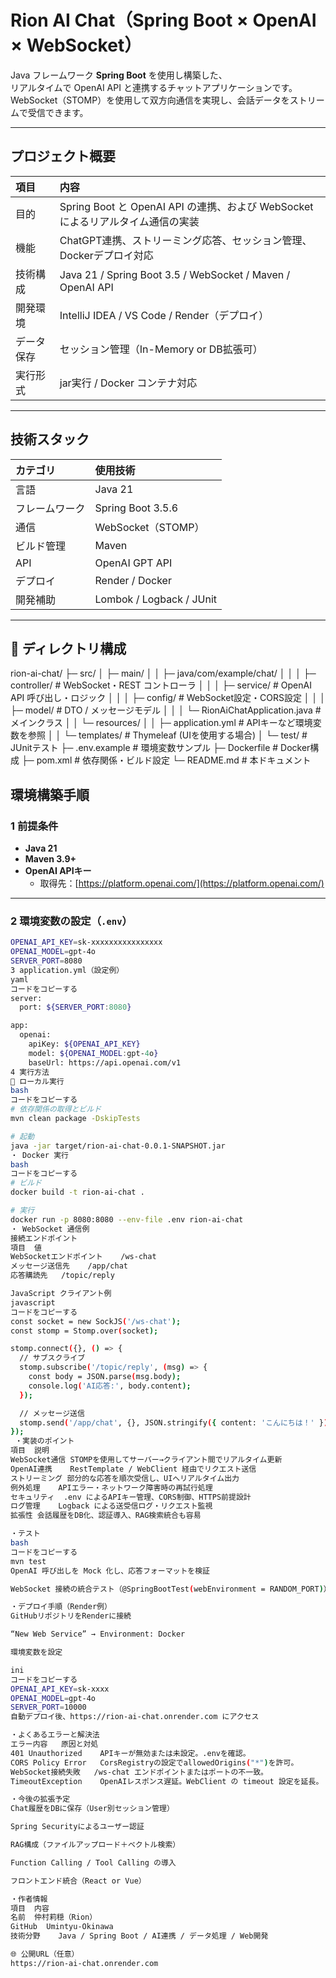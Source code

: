 # Rion AI Chat（Spring Boot × OpenAI × WebSocket）

Java フレームワーク **Spring Boot** を使用し構築した、  
リアルタイムで OpenAI API と連携するチャットアプリケーションです。  
WebSocket（STOMP）を使用して双方向通信を実現し、会話データをストリームで受信できます。

---

## プロジェクト概要

| 項目 | 内容 |
|:--|:--|
| 目的 | Spring Boot と OpenAI API の連携、および WebSocket によるリアルタイム通信の実装 |
| 機能 | ChatGPT連携、ストリーミング応答、セッション管理、Dockerデプロイ対応 |
| 技術構成 | Java 21 / Spring Boot 3.5 / WebSocket / Maven / OpenAI API |
| 開発環境 | IntelliJ IDEA / VS Code / Render（デプロイ） |
| データ保存 | セッション管理（In-Memory or DB拡張可） |
| 実行形式 | jar実行 / Docker コンテナ対応 |

---

## 技術スタック

| カテゴリ | 使用技術 |
|:--|:--|
| 言語 | Java 21 |
| フレームワーク | Spring Boot 3.5.6 |
| 通信 | WebSocket（STOMP） |
| ビルド管理 | Maven |
| API | OpenAI GPT API |
| デプロイ | Render / Docker |
| 開発補助 | Lombok / Logback / JUnit |

---

## 📂 ディレクトリ構成

rion-ai-chat/
├─ src/
│ ├─ main/
│ │ ├─ java/com/example/chat/
│ │ │ ├─ controller/ # WebSocket・REST コントローラ
│ │ │ ├─ service/ # OpenAI API 呼び出し・ロジック
│ │ │ ├─ config/ # WebSocket設定・CORS設定
│ │ │ ├─ model/ # DTO / メッセージモデル
│ │ │ └─ RionAiChatApplication.java # メインクラス
│ │ └─ resources/
│ │ ├─ application.yml # APIキーなど環境変数を参照
│ │ └─ templates/ # Thymeleaf (UIを使用する場合)
│ └─ test/ # JUnitテスト
├─ .env.example # 環境変数サンプル
├─ Dockerfile # Docker構成
├─ pom.xml # 依存関係・ビルド設定
└─ README.md # 本ドキュメント

## 環境構築手順

### 1 前提条件

- **Java 21**
- **Maven 3.9+**
- **OpenAI APIキー**
  - 取得先：[https://platform.openai.com/](https://platform.openai.com/)

---

### 2 環境変数の設定（`.env`）

```bash
OPENAI_API_KEY=sk-xxxxxxxxxxxxxxxx
OPENAI_MODEL=gpt-4o
SERVER_PORT=8080
3 application.yml（設定例）
yaml
コードをコピーする
server:
  port: ${SERVER_PORT:8080}

app:
  openai:
    apiKey: ${OPENAI_API_KEY}
    model: ${OPENAI_MODEL:gpt-4o}
    baseUrl: https://api.openai.com/v1
4 実行方法
🔹 ローカル実行
bash
コードをコピーする
# 依存関係の取得とビルド
mvn clean package -DskipTests

# 起動
java -jar target/rion-ai-chat-0.0.1-SNAPSHOT.jar
・ Docker 実行
bash
コードをコピーする
# ビルド
docker build -t rion-ai-chat .

# 実行
docker run -p 8080:8080 --env-file .env rion-ai-chat
・ WebSocket 通信例
接続エンドポイント
項目	値
WebSocketエンドポイント	/ws-chat
メッセージ送信先	/app/chat
応答購読先	/topic/reply

JavaScript クライアント例
javascript
コードをコピーする
const socket = new SockJS('/ws-chat');
const stomp = Stomp.over(socket);

stomp.connect({}, () => {
  // サブスクライブ
  stomp.subscribe('/topic/reply', (msg) => {
    const body = JSON.parse(msg.body);
    console.log('AI応答:', body.content);
  });

  // メッセージ送信
  stomp.send('/app/chat', {}, JSON.stringify({ content: 'こんにちは！' }));
});
 ・実装のポイント
項目	説明
WebSocket通信	STOMPを使用してサーバー→クライアント間でリアルタイム更新
OpenAI連携	RestTemplate / WebClient 経由でリクエスト送信
ストリーミング	部分的な応答を順次受信し、UIへリアルタイム出力
例外処理	APIエラー・ネットワーク障害時の再試行処理
セキュリティ	.env によるAPIキー管理、CORS制御、HTTPS前提設計
ログ管理	Logback による送受信ログ・リクエスト監視
拡張性	会話履歴をDB化、認証導入、RAG検索統合も容易

・テスト
bash
コードをコピーする
mvn test
OpenAI 呼び出しを Mock 化し、応答フォーマットを検証

WebSocket 接続の統合テスト（@SpringBootTest(webEnvironment = RANDOM_PORT)）

・デプロイ手順（Render例）
GitHubリポジトリをRenderに接続

“New Web Service” → Environment: Docker

環境変数を設定

ini
コードをコピーする
OPENAI_API_KEY=sk-xxxx
OPENAI_MODEL=gpt-4o
SERVER_PORT=10000
自動デプロイ後、https://rion-ai-chat.onrender.com にアクセス

・よくあるエラーと解決法
エラー内容	原因と対処
401 Unauthorized	APIキーが無効または未設定。.envを確認。
CORS Policy Error	CorsRegistryの設定でallowedOrigins("*")を許可。
WebSocket接続失敗	/ws-chat エンドポイントまたはポートの不一致。
TimeoutException	OpenAIレスポンス遅延。WebClient の timeout 設定を延長。

・今後の拡張予定
Chat履歴をDBに保存（User別セッション管理）

Spring Securityによるユーザー認証

RAG構成（ファイルアップロード＋ベクトル検索）

Function Calling / Tool Calling の導入

フロントエンド統合（React or Vue）

・作者情報
項目	内容
名前	仲村莉穏（Rion）
GitHub	Umintyu-Okinawa
技術分野	Java / Spring Boot / AI連携 / データ処理 / Web開発

🌐 公開URL（任意）
https://rion-ai-chat.onrender.com
